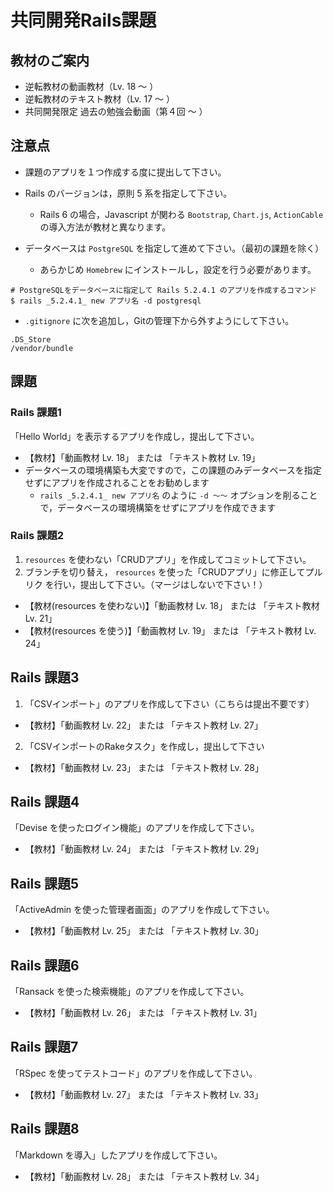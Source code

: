 # 共同開発Rails課題

## 教材のご案内

- 逆転教材の動画教材（Lv. 18 〜 ）
- 逆転教材のテキスト教材（Lv. 17 〜 ）
- 共同開発限定 過去の勉強会動画（第４回 〜 ）

## 注意点

- 課題のアプリを１つ作成する度に提出して下さい。

- Rails のバージョンは，原則 5 系を指定して下さい。
  - Rails 6 の場合，Javascript が関わる `Bootstrap`, `Chart.js`, `ActionCable` の導入方法が教材と異なります。

- データベースは `PostgreSQL` を指定して進めて下さい。（最初の課題を除く）
  - あらかじめ `Homebrew` にインストールし，設定を行う必要があります。

```
# PostgreSQLをデータベースに指定して Rails 5.2.4.1 のアプリを作成するコマンド
$ rails _5.2.4.1_ new アプリ名 -d postgresql
```

- `.gitignore` に次を追加し，Gitの管理下から外すようにして下さい。

```
.DS_Store
/vendor/bundle
```

## 課題

### Rails 課題1

「Hello World」を表示するアプリを作成し，提出して下さい。
- 【教材】「動画教材 Lv. 18」 または 「テキスト教材 Lv. 19」
- データベースの環境構築も大変ですので，この課題のみデータベースを指定せずにアプリを作成されることをお勧めします
  - `rails _5.2.4.1_ new アプリ名` のように `-d 〜〜` オプションを削ることで，データベースの環境構築をせずにアプリを作成できます

### Rails 課題2

1. `resources` を使わない「CRUDアプリ」を作成してコミットして下さい。
2. ブランチを切り替え， `resources` を使った「CRUDアプリ」に修正してプルリク を行い，提出して下さい。（マージはしないで下さい！）

- 【教材(resources を使わない)】「動画教材 Lv. 18」 または 「テキスト教材 Lv. 21」
- 【教材(resources を使う)】「動画教材 Lv. 19」 または 「テキスト教材 Lv. 24」

## Rails 課題3

1. 「CSVインポート」のアプリを作成して下さい（こちらは提出不要です）
- 【教材】「動画教材 Lv. 22」 または 「テキスト教材 Lv. 27」

2. 「CSVインポートのRakeタスク」を作成し，提出して下さい
- 【教材】「動画教材 Lv. 23」 または 「テキスト教材 Lv. 28」

## Rails 課題4

「Devise を使ったログイン機能」のアプリを作成して下さい。
- 【教材】「動画教材 Lv. 24」 または 「テキスト教材 Lv. 29」

## Rails 課題5

「ActiveAdmin を使った管理者画面」のアプリを作成して下さい。
- 【教材】「動画教材 Lv. 25」 または 「テキスト教材 Lv. 30」

## Rails 課題6

「Ransack を使った検索機能」のアプリを作成して下さい。
- 【教材】「動画教材 Lv. 26」 または 「テキスト教材 Lv. 31」

## Rails 課題7

「RSpec を使ってテストコード」のアプリを作成して下さい。
- 【教材】「動画教材 Lv. 27」 または 「テキスト教材 Lv. 33」

## Rails 課題8

「Markdown を導入」したアプリを作成して下さい。
- 【教材】「動画教材 Lv. 28」 または 「テキスト教材 Lv. 34」
 


















